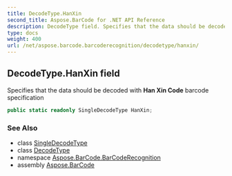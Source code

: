 ```yaml
---
title: DecodeType.HanXin
second_title: Aspose.BarCode for .NET API Reference
description: DecodeType field. Specifies that the data should be decoded with Han Xin Code barcode specification
type: docs
weight: 400
url: /net/aspose.barcode.barcoderecognition/decodetype/hanxin/
---
```

## DecodeType.HanXin field

Specifies that the data should be decoded with **Han Xin Code** barcode specification

```csharp
public static readonly SingleDecodeType HanXin;
```

### See Also

* class [SingleDecodeType](../../singledecodetype/)
* class [DecodeType](../)
* namespace [Aspose.BarCode.BarCodeRecognition](../../decodetype/)
* assembly [Aspose.BarCode](../../../)


